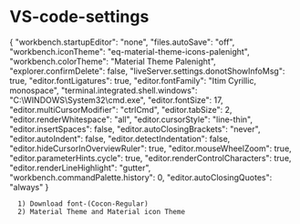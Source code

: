 # VS-code-settings
{
    "workbench.startupEditor": "none",
    "files.autoSave": "off",
    "workbench.iconTheme": "eq-material-theme-icons-palenight",
    "workbench.colorTheme": "Material Theme Palenight",
    "explorer.confirmDelete": false,
    "liveServer.settings.donotShowInfoMsg": true,
    "editor.fontLigatures": true,
    "editor.fontFamily": "Itim Cyrillic, monospace",
    "terminal.integrated.shell.windows": "C:\\WINDOWS\\System32\\cmd.exe",
    "editor.fontSize": 17,
    "editor.multiCursorModifier": "ctrlCmd",
    "editor.tabSize": 2,
    "editor.renderWhitespace": "all",
    "editor.cursorStyle": "line-thin",
    "editor.insertSpaces": false,
    "editor.autoClosingBrackets": "never",
    "editor.autoIndent": false,
    "editor.detectIndentation": false,
    "editor.hideCursorInOverviewRuler": true,
    "editor.mouseWheelZoom": true,
    "editor.parameterHints.cycle": true,
    "editor.renderControlCharacters": true,
    "editor.renderLineHighlight": "gutter",
    "workbench.commandPalette.history": 0,
    "editor.autoClosingQuotes": "always"
}
      
      1) Download font-(Cocon-Regular)
      2) Material Theme and Material icon Theme
